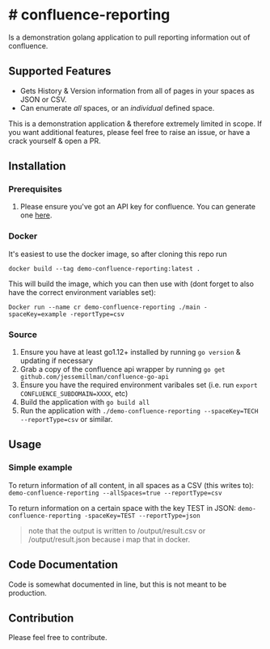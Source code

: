 # # confluence-reporting

Is a demonstration golang application to pull reporting information out of confluence.

## Supported Features

- Gets History & Version information from all of pages in your spaces as JSON or CSV.
- Can enumerate _all_ spaces, or an _individual_ defined space.

This is a demonstration application & therefore extremely limited in scope. If you want additional features, please feel free to raise an issue, or have a crack yourself & open a PR.

## Installation
### Prerequisites
1. Please ensure you've got an API key for confluence. You can generate one [here](https://id.atlassian.com/manage-profile/security/api-tokens).

### Docker
It's easiest to use the docker image, so after cloning this repo run

```
docker build --tag demo-confluence-reporting:latest .
```
This will build the image, which you can then use with (dont forget to also have the correct environment variables set):

```
Docker run --name cr demo-confluence-reporting ./main -spaceKey=example -reportType=csv
```

### Source
1. Ensure you have at least go1.12+ installed by running `go version` & updating if necessary
2. Grab a copy of the confluence api wrapper by running `go get github.com/jessemillman/confluence-go-api`
3. Ensure you have the required environment varibales set (i.e. run `export CONFLUENCE_SUBDOMAIN=XXXX`, etc)
4. Build the application with `go build all`
5. Run the application with `./demo-confluence-reporting --spaceKey=TECH --reportType=csv` or similar.

## Usage

### Simple example

To return information of all content, in all spaces as a CSV (this writes to):
`demo-confluence-reporting --allSpaces=true --reportType=csv`

To return information on a certain space with the key TEST in JSON:
`demo-confluence-reporting -spaceKey=TEST --reportType=json`

> note that the output is written to /output/result.csv or /output/result.json because i map that in docker. 

## Code Documentation

Code is somewhat documented in line, but this is not meant to be production.

## Contribution

Please feel free to contribute.